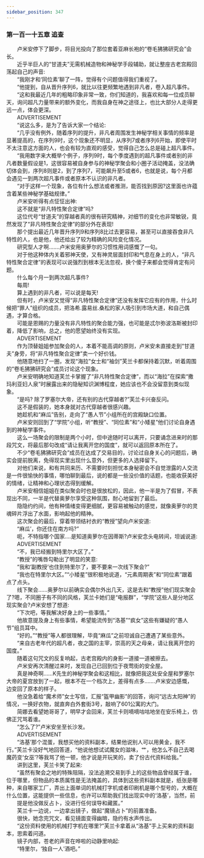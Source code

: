 ```yaml
---
sidebar_position: 347
---
```

### 第一百一十五章 追查  


　　卢米安停下了脚步，将目光投向了那位套着亚麻长袍的“卷毛狒狒研究会”会长。  
　　近乎半巨人的“甘道夫”无需机械造物和神秘学手段辅助，就让整座古老宫殿回荡起自己的声音:  
　　“我刚才和‘同位素’聊了一阵，觉得有个问题值得我们重视了。  
　　“他提到，自从晋升序列6，就比以往更频繁地遇到非凡者，卷入超凡事件。  
　　“这和我最近几年的粗略印象非常一致，你们知道的，我喜欢和每一位成员聊天，询问超凡力量带来的额外变化，而我自身在神之途径上，也比大部分人走得更远一点，体会更深。  
　　ADVERTISEMENT  
　　“说这么多，是为了告诉大家一个结论:  
　　“几乎没有例外，随着序列的提升，非凡者周围发生神秘学相关事情的频率是显著提高的，在序列9时，这个现象还不明显，从序列7或者序列6开始，即使平时不太注意这方面的人，也会有较为直观的感受，觉得自己怎么总是碰上超凡事件。  
　　“我用数字来大概举个例子，序列9时，每个季度遇到的超凡事件或者别的非凡者数量假设是1，这很容易被自身参与的神秘学聚会和小圈子活动掩盖，没法确切体会到，序列8则是2，到了序列7，可能飙升至5或者6，也就是说，每个月都会遇见一到两次超凡事件或者原本不认识的非凡者。  
　　“对于这样一个现象，各位有什么想法或者推测，能否找到原因?这里面也许蕴含着某些神秘学基础规律。”  
　　卢米安听得有点怔怔出神:  
　　这不就是“非凡特性聚合定律”吗?  
　　这位代号“甘道夫”的穿越者真的很有研究精神，对细节的变化也非常敏锐，竟然发现了“非凡特性聚合定律”的部分外在表现!  
　　那个提出最近几年晋升序列9和序列8比过去更容易，甚至可以直接吞食非凡特性的人，也是他，他还给出了较为精确的风险变化情况。  
　　研究型人才啊...….卢米安用奥萝尔的习惯性用词感慨了一句。  
　　对于他这种体内关着邪神天使，又有神灵层面封印和气息在身上的人，“非凡特性聚合定律”的表现可以说强烈到根本无法忽视，换个傻子来都会觉得肯定有问题。  
　　什么每个月一到两次超凡事件?  
　　每周!  
　　算上遇到的非凡者，可以说是每天!  
　　但有时，卢米安又觉得“非凡特性聚合定律”还没有发挥它应有的作用，什么时候把“罪人”组织的成员，把洛希.露易丝.桑松的家人吸引到市场大道，和自己偶遇，才算合格。  
　　可能是恩赐的力量没有非凡特性的聚合能力强，也可能是忒尔弥波洛斯被封印着，降低了影响，总之，他的愿望始终没有实现。  
　　ADVERTISEMENT  
　　作为顶替姐姐参加聚会的人，本着不能高调的原则，卢米安未直接走到“甘道夫”身旁，将“非凡特性聚合定律”卖一个好价钱。  
　　他随意地扫了一圈，发现“海拉”女士和“袖剑”芙兰卡都保持着沉默，听着周围的“卷毛狒狒研究会”成员讨论这个现象。  
　　卢米安明确地知道芙兰卡掌握了“非凡特性聚合定律”，而以“海拉”在探索“撒玛利亚妇人泉”时展露出来的隐秘知识渊博程度，她应该也不会没留意到类似现象。  
　　“是吗? 除了罗塞尔大帝，还有别的古代穿越者?”芙兰卡兴奋反问。  
　　这不是假装的，她本身就对古代穿越者很感兴趣。  
　　她趁机和“麻瓜”告别，走向了“愚人节”小组所在的宫殿缺口位置。  
　　卢米安则回到了“学院”小组，听“教授”、“同位素”和“小矮星”他们讨论自身遇到的神秘学事件。  
　　这么一场聚会的限制是两个小时，但中途随时可以离开，只要诵念进来时的那段咒文，将最后那句改成“请让我离开您的国度”，就可以返回原本所在了。  
　　不少“卷毛狒狒研究会”成员在达成了交易目的，讨论过自身关心的问题后，确实会提前脱离，免得现实里出现什么意外，但更多的人选择留下。  
　　对他们来说，和有共同来历、不需要时刻担忧本身秘密会不自觉泄露的人交流是一件很愉快的事情，哪怕聊到最后，说的都是一些没价值的话题，也能收获美好的情绪，让精神和心理状态得到缓解。  
　　卢米安相信姐姐在类似聚会时也是很放松的，因此，他一半是为了假冒，不表现出不同，一半是代替奥萝尔享受这种氛围，耐心地留到了最后。  
　　隐隐约约间，他有种情绪变得更细腻，更容易被触动的感觉，就像奥萝尔的灵魂碎片浮出了水面，影响起他的精神。  
　　这次聚会的最后，穿着带领结衬衣的“教授”望向卢米安道:  
　　“麻瓜’，你还住在南方吗?”  
　　呃，不特指哪个国家….是知道奥萝尔在因蒂斯?卢米安念头电转间，坦诚说道:  
　　ADVERTISEMENT  
　　“不，我已经搬到特里尔大区了。”  
　　“教授”的嘴唇勾勒出了明显的笑意:  
　　“我和‘副教授’也住到特里尔了，要不要来一次线下聚会?”  
　　“我也在特里尔大区。”“小矮星”很积极地说道，“元素周期表”和“同位素”跟着点了点头。  
　　线下聚会……奥萝尔以前确实会偶尔外出几天，这是去和“教授”他们现实聚会了?嗯，不同圈子有不同的风格，芙兰卡她们是“电报群”，“学院”这些人是分地区现实聚会?卢米安想了想道:  
　　“下次吧，等我解决好身上的一些事情。”  
　　他故意提及身上有些事情，希望能流传到“洛基”“疯女”这些有嫌疑的“愚人节”组员耳中。  
　　“好的。”“教授”等人都很理解，毕竟“麻瓜”之前坦诚自己遭遇了某些意外。  
　　“来自古老年代的超凡者，夜之国的主宰，崇高的天之母亲，请让我离开您的国度。”  
　　随着这句咒文的反复响起，古老宫殿内的身影一道接一道被擦去。  
　　卢米安再次清醒过来时，发现自己已回到位于夜莺街的安全屋。  
　　真是神奇啊……K先生的神秘学聚会和这相比，就像把我这处安全屋和罗塞尔大帝的夏宫放到了一起，根本不在一个档次上，差得有点多…….卢米安边感慨，边变回了原本的样子。  
　　他没急着给“魔术师”女士写信，汇报“盔甲幽影”的回答，询问“远古太阳神”的情况，一换好衣物，就直奔白外套街3号，敲响了601公寓的大门。  
　　简娜去看望她哥哥了，明早才会回来，芙兰卡则嘀嘀咕咕地坐在安乐椅上，仿佛正咒骂着谁。  
　　“怎么了?”卢米安坐至长沙发。  
　　ADVERTISEMENT  
　　“洛基’那个混蛋，我想买他的资料副本，结果他说别人可以用黄金，我不行。”芙兰卡没好气地回答道，“他说他想试试魔女的滋味，艹，他怎么不自己去喝魔药变‘女巫’?等我骂了他一顿，他才说是开玩笑的，卖了份古代资料给我。”  
　　讲到这里，芙兰卡笑了起来:  
　　“虽然有聚会之地的特殊阻隔，没法追溯交易到手上的这些物品曾经属于谁，位于哪里，但物品的本质属性是无法掩盖的，具体到这些资料副本就是，纸张是哪种，来自哪家工厂，弄出上面单词的机械打字机或者印刷机是哪个型号的，大概在什么位置，这能提供一些信息，也许可以帮助我们找出现实中的‘洛基’，当然，前  
　　提是他没做反占卜，没进行任何误导和藏匿。”  
　　芙兰卡一边说，一边拿出镜子，做起“魔镜占卜”的前置准备。  
　　很快，她念完咒文，看见镜面变得幽暗，隐约有水声传出。  
　　“这份资料使用的机械打字机在哪里?”芙兰卡拿着从“洛基”手上买来的资料副本，思索着问道。  
　　镜子内部，苍老的声音在哗啦的动静里响起:  
　　“特里尔，‘独自一人’酒吧。”  
